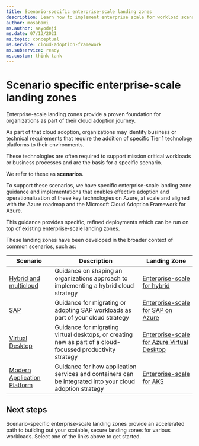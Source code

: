 ```yaml
---
title: Scenario-specific enterprise-scale landing zones
description: Learn how to implement enterprise scale for workload scenarios.
author: mosabami
ms.author: aayodeji
ms.date: 07/13/2021
ms.topic: conceptual
ms.service: cloud-adoption-framework
ms.subservice: ready
ms.custom: think-tank
---
```


# Scenario specific enterprise-scale landing zones

Enterprise-scale landing zones provide a proven foundation for organizations as part of their cloud adoption journey.

As part of that cloud adoption, organizations may identify business or technical requirements that require the addition of specific Tier 1 technology platforms to their environments.

These technologies are often required to support mission critical workloads or business processes and are the basis for a specific scenario.

We refer to these as **scenarios**.

To support these scenarios, we have specific enterprise-scale landing zone guidance and implementations that enables effective adoption and operationalization of these key technologies on Azure, at scale and aligned with the Azure roadmap and the Microsoft Cloud Adoption Framework for Azure.

This guidance provides specific, refined deployments which can be run on top of existing enterprise-scale landing zones.

These landing zones have been developed in the broader context of common scenarios, such as:

| Scenario | Description | Landing Zone |
|---|---|---|
|[Hybrid and multicloud](../../scenarios/hybrid/index.md)| Guidance on shaping an organizations approach to implementing a hybrid cloud strategy | [Enterprise-scale for hybrid](../../scenarios/hybrid/enterprise-scale-landing-zone.md)
|[SAP](../../scenarios/SAP/index.md)| Guidance for migrating or adopting SAP workloads as part of your cloud strategy | [Enterprise-scale for SAP on Azure](../../scenarios/sap/enterprise-scale-landing-zone) |
|[Virtual Desktop](../../scenarios/wvd/index.md)| Guidance for migrating virtual desktops, or creating new as part of a cloud-focussed productivity strategy | [Enterprise-scale for Azure Virtual Desktop](../../scenarios/wvd/enterprise-scale-landing-zone) |
| [Modern Application Platform](../scenarios/aks/index.md) | Guidance for how application services and containers can be integrated into your cloud adoption strategy |  [Enterprise-scale for AKS](../../scenarios/aks/enterprise-scale-landing-zone) |

## Next steps

Scenario-specific enterprise-scale landing zones provide an accelerated path to building out your scalable, secure landing zones for various workloads. Select one of the links above to get started.
